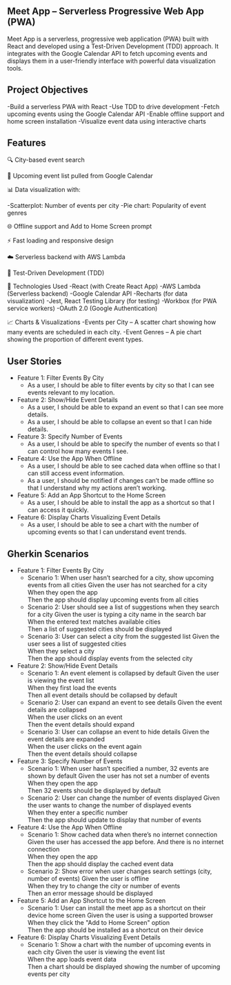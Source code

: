  ## Meet App – Serverless Progressive Web App (PWA)
Meet App is a serverless, progressive web application (PWA) built with React and developed using a Test-Driven Development (TDD) approach. It integrates with the Google Calendar API to fetch upcoming events and displays them in a user-friendly interface with powerful data visualization tools.

## Project Objectives
-Build a serverless PWA with React
-Use TDD to drive development
-Fetch upcoming events using the Google Calendar API
-Enable offline support and home screen installation
-Visualize event data using interactive charts

## Features
🔍 City-based event search

📆 Upcoming event list pulled from Google Calendar

📊 Data visualization with:

-Scatterplot: Number of events per city
-Pie chart: Popularity of event genres

🌐 Offline support and Add to Home Screen prompt

⚡ Fast loading and responsive design

☁️ Serverless backend with AWS Lambda

🧪 Test-Driven Development (TDD)


🔧 Technologies Used
-React (with Create React App)
-AWS Lambda (Serverless backend)
-Google Calendar API
-Recharts (for data visualization)
-Jest, React Testing Library (for testing)
-Workbox (for PWA service workers)
-OAuth 2.0 (Google Authentication)

📈 Charts & Visualizations
-Events per City – A scatter chart showing how many events are scheduled in each city.
-Event Genres – A pie chart showing the proportion of different event types.

## User Stories
* Feature 1: Filter Events By City
    - As a user, I should be able to filter events by city so that I can see events relevant to my location.
* Feature 2: Show/Hide Event Details
    - As a user, I should be able to expand an event so that I can see more details.
    - As a user, I should be able to collapse an event so that I can hide details.
* Feature 3: Specify Number of Events
    - As a user, I should be able to specify the number of events so that I can control how many events I see.
* Feature 4: Use the App When Offline
    - As a user, I should be able to see cached data when offline so that I can still access event information.
    - As a user, I should be notified if changes can’t be made offline so that I understand why my actions aren’t working.
* Feature 5: Add an App Shortcut to the Home Screen
    - As a user, I should be able to install the app as a shortcut so that I can access it quickly.
* Feature 6: Display Charts Visualizing Event Details
    - As a user, I should be able to see a chart with the number of upcoming events so that I can understand event trends.


## Gherkin Scenarios
* Feature 1: Filter Events By City
    - Scenario 1: When user hasn’t searched for a city, show upcoming events from all cities
        Given the user has not searched for a city  
        When they open the app  
        Then the app should display upcoming events from all cities  
    - Scenario 2: User should see a list of suggestions when they search for a city
        Given the user is typing a city name in the search bar  
        When the entered text matches available cities  
        Then a list of suggested cities should be displayed  
    - Scenario 3: User can select a city from the suggested list
        Given the user sees a list of suggested cities  
        When they select a city  
        Then the app should display events from the selected city  
* Feature 2: Show/Hide Event Details
    - Scenario 1: An event element is collapsed by default
        Given the user is viewing the event list  
        When they first load the events  
        Then all event details should be collapsed by default  
    - Scenario 2: User can expand an event to see details
        Given the event details are collapsed  
        When the user clicks on an event  
        Then the event details should expand  
    - Scenario 3: User can collapse an event to hide details
        Given the event details are expanded  
        When the user clicks on the event again  
        Then the event details should collapse  
* Feature 3: Specify Number of Events
    - Scenario 1: When user hasn’t specified a number, 32 events are shown by default
        Given the user has not set a number of events  
        When they open the app  
        Then 32 events should be displayed by default  
    - Scenario 2: User can change the number of events displayed
        Given the user wants to change the number of displayed events  
        When they enter a specific number  
        Then the app should update to display that number of events  
* Feature 4: Use the App When Offline
    - Scenario 1: Show cached data when there’s no internet connection
        Given the user has accessed the app before. And there is no internet connection  
        When they open the app  
        Then the app should display the cached event data  
    - Scenario 2: Show error when user changes search settings (city, number of events)
        Given the user is offline  
        When they try to change the city or number of events  
        Then an error message should be displayed  
* Feature 5: Add an App Shortcut to the Home Screen
    - Scenario 1: User can install the meet app as a shortcut on their device home screen
        Given the user is using a supported browser  
        When they click the "Add to Home Screen" option  
        Then the app should be installed as a shortcut on their device  
* Feature 6: Display Charts Visualizing Event Details
    - Scenario 1: Show a chart with the number of upcoming events in each city
        Given the user is viewing the event list  
        When the app loads event data  
        Then a chart should be displayed showing the number of upcoming events per city  
